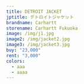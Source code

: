 ```yaml
---
title: DETROIT JACKET
jptitle: デトロイトジャケット
brandname: Carhartt
storename: Carhartt Fukuoka
image: /img/j1.jpg
image2: /img/jacket2.jpg
image3: /img/jacket3.jpg
buy: "23,000"
rent: "3,000"
colors:
  - aaa
  - aaaa
---
```

